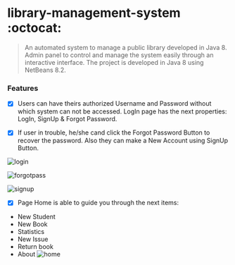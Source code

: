 # library-management-system :octocat:
>An automated system to manage a public library developed in Java 8. Admin panel to control and manage the system easily through an interactive interface.
>The project is developed in Java 8 using NetBeans 8.2.

### Features
 - [x] Users can have theirs authorized Username and Password without which system can not be accessed.
   LogIn page has the  next properties: LogIn, SignUp & Forgot Password.
 - [x] If user in trouble, he/she cand click the Forgot Password Button to recover the password. Also they can make a New Account using SignUp    Button.
 
 
 ![login](https://user-images.githubusercontent.com/28653674/31584670-7a87046c-b1bb-11e7-9499-0e7f051034b6.PNG)

 ![forgotpass](https://user-images.githubusercontent.com/28653674/31584687-a9f48170-b1bb-11e7-9bb7-7082e808b789.PNG)
 
 ![signup](https://user-images.githubusercontent.com/28653674/31584769-446225ae-b1bd-11e7-936c-a6d45e495490.PNG)
 
 - [x] Page Home is able to guide you through the next items: 
 * New Student
 * New Book
 * Statistics
 * New Issue
 * Return book
 * About
 ![home](https://user-images.githubusercontent.com/28653674/31584692-b7cef8f2-b1bb-11e7-9951-fbf1123f19c4.PNG)
 
 
 





